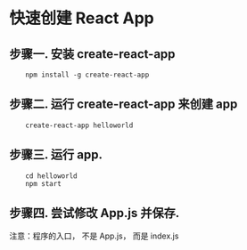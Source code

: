 # 快速创建 React App


## 步骤一. 安装 create-react-app

		npm install -g create-react-app



## 步骤二. 运行 create-react-app 来创建 app

		create-react-app helloworld



## 步骤三. 运行 app.

		cd helloworld
		npm start


## 步骤四. 尝试修改 App.js 并保存.
		
注意：程序的入口， 不是 App.js， 而是 index.js